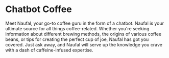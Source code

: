 # Chatbot Coffee

Meet Naufal, your go-to coffee guru in the form of a chatbot. Naufal is your ultimate source for all things coffee-related. Whether you're seeking information about different brewing methods, the origins of various coffee beans, or tips for creating the perfect cup of joe, Naufal has got you covered. Just ask away, and Naufal will serve up the knowledge you crave with a dash of caffeine-infused expertise.